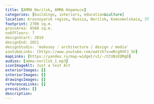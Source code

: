 ```yaml
---
title: [AMMA Norilsk, АММА Норильск]
categories: [buildings, interiors, education&culture]
location: Krasnoyarsk region, Russia, Norilsk, Komsomolskaia, 37
footprint: 2700 sq.m.
grossArea: 8500 sq.m.
noOfFloors: 7
designStart: 2019
designEnd: 2021
designStudio: 'mukosey : architecture / design / media'
youtubeLinks: [https://www.youtube.com/watch?v=wRcg9VFJ_5U]
mapLinks: [https://yandex.ru/map-widget/v1/-/CCUBzEQMgD]
audios: [amma-norilsk_1.mp3]
iconImageAlt: Just a test Alt
exteriorImages: []
interiorImages: []
drawingsImages: []
referenceLinks: []
pressLinks: []
description:
---
```


<!-- designTeam: [] -->
<!-- clients: [] -->